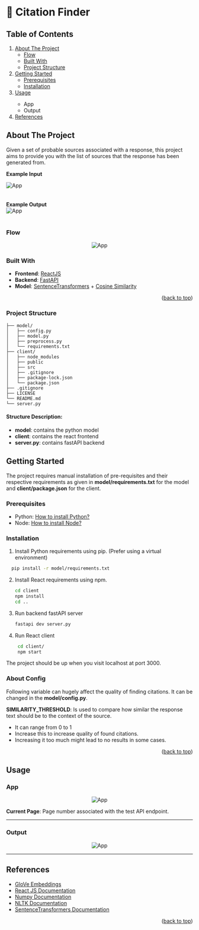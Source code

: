 
  <a name="readme-top"></a>

  <p align="center">
    <h1>📝 Citation Finder</h1>
  </p>

  <h2>Table of Contents</h2>
  <ol>
    <li>
      <a href="#about-the-project">About The Project</a>
      <ul>
        <li><a href="#flow">Flow</a></li>
        <li><a href="#built-with">Built With</a></li>
        <li><a href="#project-structure">Project Structure</a></li>
      </ul>
    </li>
    <li>
      <a href="#getting-started">Getting Started</a>
      <ul>
        <li><a href="#prerequisites">Prerequisites</a></li>
        <li><a href="#installation">Installation</a></li>
      </ul>
    </li>
    <li><a href="#usage">Usage</a></li>
    <ul>
        <li>App</li>
        <li>Output</li>
    </ul>
    <li><a href="#references">References</a></li>
  </ol>

## About The Project

Given a set of probable sources associated with a response, this project aims to provide you with the list of sources that the response has been generated from.

<b>Example Input</b>
<div style="display:flex; flex-direction:column">
<img src="./src/images/example_input.png" alt="App">
<br/>
</div>
<br/>
<b>Example Output</b>
<div style="display:flex; flex-direction:column">
<img src="./src/images/example_output.png" alt="App">
<br/>
</div>

### Flow
<div style="display: flex; justify-content: center;">
  <img src="./src/images/flow.png" alt="App">
</div>

### Built With

- **Frontend**: [ReactJS](https://react.dev/)
- **Backend**: [FastAPI](https://fastapi.tiangolo.com/)
- **Model**: [SentenceTransformers](https://sbert.net/) + [Cosine Similarity](https://www.sciencedirect.com/topics/computer-science/cosine-similarity)

<p align="right">(<a href="#readme-top">back to top</a>)</p>

### Project Structure
```
├── model/
│   ├── config.py
│   ├── model.py
│   ├── preprocess.py
│   └── requirements.txt
├── client/
│   ├── node_modules
│   ├── public
│   ├── src
│   ├── .gitignore
│   ├── package-lock.json
│   └── package.json
├── .gitignore
├── LICENSE
└── README.md
└── server.py
```

#### Structure Description:
- **model**: contains the python model
- **client**: contains the react frontend
- **server.py**: contains fastAPI backend

## Getting Started

The project requires manual installation of pre-requisites and their respective requirements as given in **model/requirements.txt** for the model and **client/package.json** for the client.

### Prerequisites

* Python: [How to install Python?](https://www.python.org/downloads/)
* Node: [How to install Node?](https://nodejs.org/en/download/package-manager)
  
### Installation

1. Install Python requirements using pip. (Prefer using a virtual environment)
  ```sh
    pip install -r model/requirements.txt
  ```
   
2. Install React requirements using npm.
    ```sh
    cd client
    npm install
    cd ..
    ```
3. Run backend fastAPI server
   ```sh
   fastapi dev server.py
   ```

4. Run React client
   ```sh
    cd client/
    npm start
   ```
The project should be up when you visit localhost at port 3000.

### About Config
Following variable can hugely affect the quality of finding citations. It can be changed in the **model/config.py**.

**SIMILARITY_THRESHOLD**: Is used to compare how similar the response text should be to the context of the source.
- It can range from 0 to 1
- Increase this to increase quality of found citations.
- Increasing it too much might lead to no results in some cases.

<p align="right">(<a href="#readme-top">back to top</a>)</p>

## Usage

### App
<div style="display: flex; justify-content: center;">
  <img src="./src/images/app.png" alt="App">
</div>

**Current Page**: Page number associated with the test API endpoint.

<hr>

### Output
<div style="display: flex; justify-content: center;">
  <img src="./src/images/app_output.png" alt="App">
</div>
<hr>

## References

* [GloVe Embeddings](https://nlp.stanford.edu/pubs/glove.pdf)
* [React JS Documentation](https://react.dev/reference/react)
* [Numpy Documentation](https://numpy.org/doc/)
* [NLTK Documentation](https://www.nltk.org/api/nltk.html)
* [SentenceTransformers Documentation](https://sbert.net/)
  
<p align="right">(<a href="#readme-top">back to top</a>)</p>
